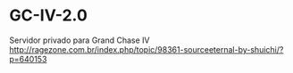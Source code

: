 # GC-IV-2.0
Servidor privado para Grand Chase IV http://ragezone.com.br/index.php/topic/98361-sourceeternal-by-shuichi/?p=640153
